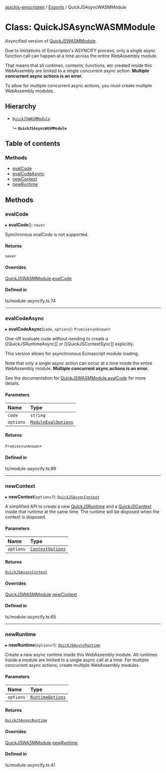 [quickjs-emscripten](../README.md) / [Exports](../modules.md) / QuickJSAsyncWASMModule

# Class: QuickJSAsyncWASMModule

Asyncified version of [QuickJSWASMModule](QuickJSWASMModule.md).

Due to limitations of Emscripten's ASYNCIFY process, only a single async
function call can happen at a time across the entire WebAssembly module.

That means that all runtimes, contexts, functions, etc created inside this
WebAssembly are limited to a single concurrent async action.
**Multiple concurrent async actions is an error.**

To allow for multiple concurrent async actions, you must create multiple WebAssembly
modules.

## Hierarchy

- [`QuickJSWASMModule`](QuickJSWASMModule.md)

  ↳ **`QuickJSAsyncWASMModule`**

## Table of contents

### Methods

- [evalCode](QuickJSAsyncWASMModule.md#evalcode)
- [evalCodeAsync](QuickJSAsyncWASMModule.md#evalcodeasync)
- [newContext](QuickJSAsyncWASMModule.md#newcontext)
- [newRuntime](QuickJSAsyncWASMModule.md#newruntime)

## Methods

### evalCode

▸ **evalCode**(): `never`

Synchronous evalCode is not supported.

#### Returns

`never`

#### Overrides

[QuickJSWASMModule](QuickJSWASMModule.md).[evalCode](QuickJSWASMModule.md#evalcode)

#### Defined in

ts/module-asyncify.ts:74

___

### evalCodeAsync

▸ **evalCodeAsync**(`code`, `options`): `Promise`<`unknown`\>

One-off evaluate code without needing to create a [[QuickJSRuntimeAsync]] or
[[QuickJSContextSync]] explicitly.

This version allows for asynchronous Ecmascript module loading.

Note that only a single async action can occur at a time inside the entire WebAssembly module.
**Multiple concurrent async actions is an error.**

See the documentation for [QuickJSWASMModule.evalCode](QuickJSWASMModule.md#evalcode) for more details.

#### Parameters

| Name | Type |
| :------ | :------ |
| `code` | `string` |
| `options` | [`ModuleEvalOptions`](../interfaces/ModuleEvalOptions.md) |

#### Returns

`Promise`<`unknown`\>

#### Defined in

ts/module-asyncify.ts:89

___

### newContext

▸ **newContext**(`options?`): [`QuickJSAsyncContext`](QuickJSAsyncContext.md)

A simplified API to create a new [QuickJSRuntime](QuickJSRuntime.md) and a
[QuickJSContext](QuickJSContext.md) inside that runtime at the same time. The runtime will
be disposed when the context is disposed.

#### Parameters

| Name | Type |
| :------ | :------ |
| `options` | [`ContextOptions`](../interfaces/ContextOptions.md) |

#### Returns

[`QuickJSAsyncContext`](QuickJSAsyncContext.md)

#### Overrides

[QuickJSWASMModule](QuickJSWASMModule.md).[newContext](QuickJSWASMModule.md#newcontext)

#### Defined in

ts/module-asyncify.ts:65

___

### newRuntime

▸ **newRuntime**(`options?`): [`QuickJSAsyncRuntime`](QuickJSAsyncRuntime.md)

Create a new async runtime inside this WebAssembly module. All runtimes inside a
module are limited to a single async call at a time. For multiple
concurrent async actions, create multiple WebAssembly modules.

#### Parameters

| Name | Type |
| :------ | :------ |
| `options` | [`RuntimeOptions`](../interfaces/RuntimeOptions.md) |

#### Returns

[`QuickJSAsyncRuntime`](QuickJSAsyncRuntime.md)

#### Overrides

[QuickJSWASMModule](QuickJSWASMModule.md).[newRuntime](QuickJSWASMModule.md#newruntime)

#### Defined in

ts/module-asyncify.ts:41
